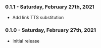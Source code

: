 ### 0.1.1 - Saturday, February 27th, 2021
* Add link TTS substitution

### 0.1.0 - Saturday, February 27th, 2021
* Initial release
